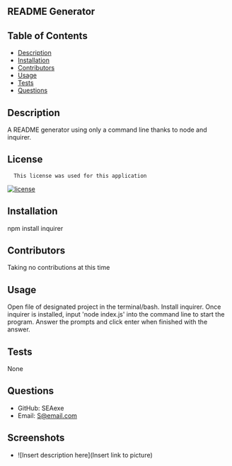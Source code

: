 ## README Generator


## Table of Contents
- [Description](#description)
- [Installation](#installation)
- [Contributors](#contributors)
- [Usage](#usage)
- [Tests](#tests)
- [Questions](#questions)
## Description
A README generator using only a command line thanks to node and inquirer.
## License
      This license was used for this application

[![license](https://img.shields.io/badge/license-undefined-blue.svg)]()
## Installation
npm install inquirer
## Contributors
Taking no contributions at this time
## Usage
Open file of designated project in the terminal/bash. Install inquirer. Once inquirer is installed, input 'node index.js' into the command line to start the program. Answer the prompts and click enter when finished with the answer.
## Tests
None
## Questions
- GitHub: SEAexe
- Email: S@email.com

## Screenshots
- ![Insert description here](Insert link to picture)

